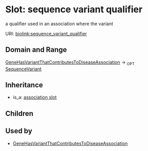 # Slot: sequence variant qualifier


a qualifier used in an association where the variant

URI: [biolink:sequence_variant_qualifier](https://w3id.org/biolink/vocab/sequence_variant_qualifier)
## Domain and Range

[GeneHasVariantThatContributesToDiseaseAssociation](GeneHasVariantThatContributesToDiseaseAssociation.md) ->  <sub>OPT</sub> [SequenceVariant](SequenceVariant.md)
## Inheritance

 *  is_a: [association slot](association_slot.md)
## Children

## Used by

 * [GeneHasVariantThatContributesToDiseaseAssociation](GeneHasVariantThatContributesToDiseaseAssociation.md)
